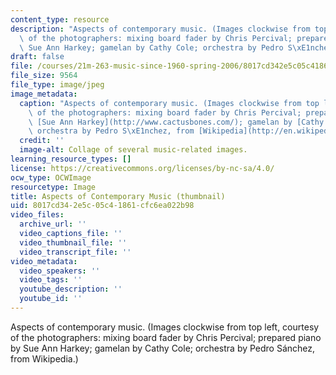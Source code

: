 ```yaml
---
content_type: resource
description: "Aspects of contemporary music. (Images clockwise from top left, courtesy\
  \ of the photographers: mixing board fader by Chris Percival; prepared piano by\
  \ Sue Ann Harkey; gamelan by Cathy Cole; orchestra by Pedro S\xE1nchez, from Wikipedia.)"
draft: false
file: /courses/21m-263-music-since-1960-spring-2006/8017cd342e5c05c41861cfc6ea022b98_21m-263s06-th.jpg
file_size: 9564
file_type: image/jpeg
image_metadata:
  caption: "Aspects of contemporary music. (Images clockwise from top left, courtesy\
    \ of the photographers: mixing board fader by Chris Percival; prepared piano by\
    \ [Sue Ann Harkey](http://www.cactusbones.com/); gamelan by [Cathy Cole](http://www.flickr.com/photos/mmewuji/);\
    \ orchestra by Pedro S\xE1nchez, from [Wikipedia](http://en.wikipedia.org/wiki/Main_Page).)"
  credit: ''
  image-alt: Collage of several music-related images.
learning_resource_types: []
license: https://creativecommons.org/licenses/by-nc-sa/4.0/
ocw_type: OCWImage
resourcetype: Image
title: Aspects of Contemporary Music (thumbnail)
uid: 8017cd34-2e5c-05c4-1861-cfc6ea022b98
video_files:
  archive_url: ''
  video_captions_file: ''
  video_thumbnail_file: ''
  video_transcript_file: ''
video_metadata:
  video_speakers: ''
  video_tags: ''
  youtube_description: ''
  youtube_id: ''
---
```

Aspects of contemporary music. (Images clockwise from top left, courtesy of the photographers: mixing board fader by Chris Percival; prepared piano by Sue Ann Harkey; gamelan by Cathy Cole; orchestra by Pedro Sánchez, from Wikipedia.)